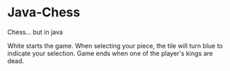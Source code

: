 # Java-Chess
Chess... but in java

White starts the game.
When selecting your piece, the tile will turn blue to indicate your selection.
Game ends when one of the player's kings are dead.
